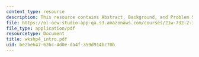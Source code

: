 ```yaml
---
content_type: resource
description: This resource contains Abstract, Background, and Problem Statement.
file: https://ol-ocw-studio-app-qa.s3.amazonaws.com/courses/21w-732-2-introduction-to-technical-communication-ethics-in-science-and-technology-fall-2006/be2be647626c4d0eda4f359d914bc70b_wkshp4_intro.pdf
file_type: application/pdf
resourcetype: Document
title: wkshp4_intro.pdf
uid: be2be647-626c-4d0e-da4f-359d914bc70b
---
```


